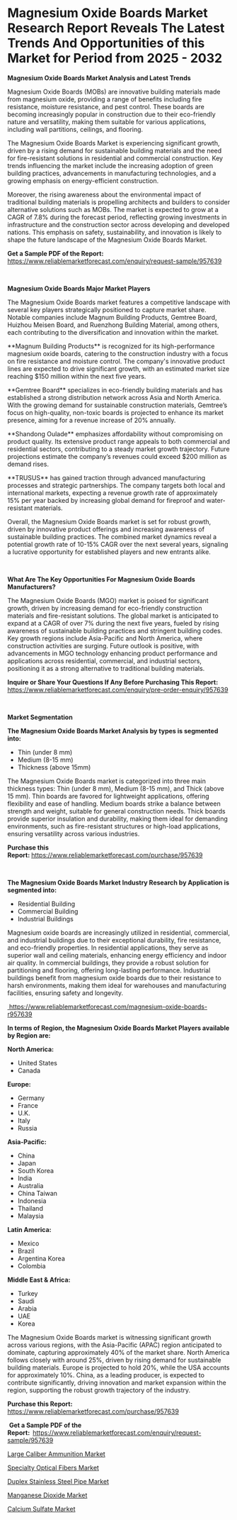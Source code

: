<p><h1>Magnesium Oxide Boards Market Research Report Reveals The Latest Trends And Opportunities of this Market for Period from 2025 - 2032</h1></p><p><strong>Magnesium Oxide Boards Market Analysis and Latest Trends</strong></p>
<p><p>Magnesium Oxide Boards (MOBs) are innovative building materials made from magnesium oxide, providing a range of benefits including fire resistance, moisture resistance, and pest control. These boards are becoming increasingly popular in construction due to their eco-friendly nature and versatility, making them suitable for various applications, including wall partitions, ceilings, and flooring.</p><p>The Magnesium Oxide Boards Market is experiencing significant growth, driven by a rising demand for sustainable building materials and the need for fire-resistant solutions in residential and commercial construction. Key trends influencing the market include the increasing adoption of green building practices, advancements in manufacturing technologies, and a growing emphasis on energy-efficient construction. </p><p>Moreover, the rising awareness about the environmental impact of traditional building materials is propelling architects and builders to consider alternative solutions such as MOBs. The market is expected to grow at a CAGR of 7.8% during the forecast period, reflecting growing investments in infrastructure and the construction sector across developing and developed nations. This emphasis on safety, sustainability, and innovation is likely to shape the future landscape of the Magnesium Oxide Boards Market.</p></p>
<p><strong>Get a Sample PDF of the Report:&nbsp;</strong> <a href="https://www.reliablemarketforecast.com/enquiry/request-sample/957639?utm_campaign=1169&utm_medium=2&utm_source=Github&utm_content=ia&utm_term=31032025&utm_id=magnesium-oxide-boards">https://www.reliablemarketforecast.com/enquiry/request-sample/957639</a></p>
<p>&nbsp;</p>
<p><strong>Magnesium Oxide Boards Major Market Players</strong></p>
<p><p>The Magnesium Oxide Boards market features a competitive landscape with several key players strategically positioned to capture market share. Notable companies include Magnum Building Products, Gemtree Board, Huizhou Meisen Board, and Ruenzhong Building Material, among others, each contributing to the diversification and innovation within the market.</p><p>**Magnum Building Products** is recognized for its high-performance magnesium oxide boards, catering to the construction industry with a focus on fire resistance and moisture control. The company's innovative product lines are expected to drive significant growth, with an estimated market size reaching $150 million within the next five years.</p><p>**Gemtree Board** specializes in eco-friendly building materials and has established a strong distribution network across Asia and North America. With the growing demand for sustainable construction materials, Gemtree’s focus on high-quality, non-toxic boards is projected to enhance its market presence, aiming for a revenue increase of 20% annually.</p><p>**Shandong Oulade** emphasizes affordability without compromising on product quality. Its extensive product range appeals to both commercial and residential sectors, contributing to a steady market growth trajectory. Future projections estimate the company’s revenues could exceed $200 million as demand rises.</p><p>**TRUSUS** has gained traction through advanced manufacturing processes and strategic partnerships. The company targets both local and international markets, expecting a revenue growth rate of approximately 15% per year backed by increasing global demand for fireproof and water-resistant materials.</p><p>Overall, the Magnesium Oxide Boards market is set for robust growth, driven by innovative product offerings and increasing awareness of sustainable building practices. The combined market dynamics reveal a potential growth rate of 10-15% CAGR over the next several years, signaling a lucrative opportunity for established players and new entrants alike.</p></p>
<p>&nbsp;</p>
<p><strong>What Are The Key Opportunities For Magnesium Oxide Boards Manufacturers?</strong></p>
<p><p>The Magnesium Oxide Boards (MGO) market is poised for significant growth, driven by increasing demand for eco-friendly construction materials and fire-resistant solutions. The global market is anticipated to expand at a CAGR of over 7% during the next five years, fueled by rising awareness of sustainable building practices and stringent building codes. Key growth regions include Asia-Pacific and North America, where construction activities are surging. Future outlook is positive, with advancements in MGO technology enhancing product performance and applications across residential, commercial, and industrial sectors, positioning it as a strong alternative to traditional building materials.</p></p>
<p><strong>Inquire or Share Your Questions If Any Before Purchasing This Report:</strong> <a href="https://www.reliablemarketforecast.com/enquiry/pre-order-enquiry/957639?utm_campaign=1169&utm_medium=2&utm_source=Github&utm_content=ia&utm_term=31032025&utm_id=magnesium-oxide-boards">https://www.reliablemarketforecast.com/enquiry/pre-order-enquiry/957639</a></p>
<p>&nbsp;</p>
<p><strong>Market Segmentation</strong></p>
<p><strong>The Magnesium Oxide Boards Market Analysis by types is segmented into:</strong></p>
<p><ul><li>Thin (under 8 mm)</li><li>Medium (8-15 mm)</li><li>Thickness (above 15mm)</li></ul></p>
<p><p>The Magnesium Oxide Boards market is categorized into three main thickness types: Thin (under 8 mm), Medium (8-15 mm), and Thick (above 15 mm). Thin boards are favored for lightweight applications, offering flexibility and ease of handling. Medium boards strike a balance between strength and weight, suitable for general construction needs. Thick boards provide superior insulation and durability, making them ideal for demanding environments, such as fire-resistant structures or high-load applications, ensuring versatility across various industries.</p></p>
<p><strong>Purchase this Report:&nbsp;</strong><a href="https://www.reliablemarketforecast.com/purchase/957639?utm_campaign=1169&utm_medium=2&utm_source=Github&utm_content=ia&utm_term=31032025&utm_id=magnesium-oxide-boards">https://www.reliablemarketforecast.com/purchase/957639</a></p>
<p>&nbsp;</p>
<p><strong>The Magnesium Oxide Boards Market Industry Research by Application is segmented into:</strong></p>
<p><ul><li>Residential Building</li><li>Commercial Building</li><li>Industrial Buildings</li></ul></p>
<p><p>Magnesium oxide boards are increasingly utilized in residential, commercial, and industrial buildings due to their exceptional durability, fire resistance, and eco-friendly properties. In residential applications, they serve as superior wall and ceiling materials, enhancing energy efficiency and indoor air quality. In commercial buildings, they provide a robust solution for partitioning and flooring, offering long-lasting performance. Industrial buildings benefit from magnesium oxide boards due to their resistance to harsh environments, making them ideal for warehouses and manufacturing facilities, ensuring safety and longevity.</p></p>
<p><a href="https://www.reliablemarketforecast.com/magnesium-oxide-boards-r957639?utm_campaign=1169&utm_medium=2&utm_source=Github&utm_content=ia&utm_term=31032025&utm_id=magnesium-oxide-boards">&nbsp;https://www.reliablemarketforecast.com/magnesium-oxide-boards-r957639</a></p>
<p><strong>In terms of Region, the Magnesium Oxide Boards Market Players available by Region are:</strong></p>
<p>
    <p> <strong> North America: </strong>
        <ul>
            <li>United States</li>
            <li>Canada</li>
        </ul>
        </p> 
    <p> <strong> Europe: </strong>
        <ul>
            <li>Germany</li>
            <li>France</li>
            <li>U.K.</li>
            <li>Italy</li>
            <li>Russia</li>
        </ul>
        </p> 
    <p> <strong> Asia-Pacific: </strong>
        <ul>
            <li>China</li>
            <li>Japan</li>
            <li>South Korea</li>
            <li>India</li>
            <li>Australia</li>
            <li>China Taiwan</li>
            <li>Indonesia</li>
            <li>Thailand</li>
            <li>Malaysia</li>
        </ul>
        </p> 
    <p> <strong> Latin America: </strong>
        <ul>
            <li>Mexico</li>
            <li>Brazil</li>
            <li>Argentina Korea</li>
            <li>Colombia</li>
        </ul>
        </p> 
    <p> <strong> Middle East & Africa: </strong>
        <ul>
            <li>Turkey</li>
            <li>Saudi</li>
            <li>Arabia</li>
            <li>UAE</li>
            <li>Korea</li>
        </ul>
    </p>
    </p>
<p><p>The Magnesium Oxide Boards market is witnessing significant growth across various regions, with the Asia-Pacific (APAC) region anticipated to dominate, capturing approximately 40% of the market share. North America follows closely with around 25%, driven by rising demand for sustainable building materials. Europe is projected to hold 20%, while the USA accounts for approximately 10%. China, as a leading producer, is expected to contribute significantly, driving innovation and market expansion within the region, supporting the robust growth trajectory of the industry.</p></p>
<p><strong>Purchase this Report: </strong><a href="https://www.reliablemarketforecast.com/purchase/957639?utm_campaign=1169&utm_medium=2&utm_source=Github&utm_content=ia&utm_term=31032025&utm_id=magnesium-oxide-boards">https://www.reliablemarketforecast.com/purchase/957639</a></p>
<p>&nbsp;<strong>Get a Sample PDF of the Report:&nbsp;&nbsp;</strong><a href="https://www.reliablemarketforecast.com/enquiry/request-sample/957639?utm_campaign=1169&utm_medium=2&utm_source=Github&utm_content=ia&utm_term=31032025&utm_id=magnesium-oxide-boards">https://www.reliablemarketforecast.com/enquiry/request-sample/957639</a></p>
<p><strong></strong></p>
<p><p><a href="https://github.com/steegeneat/Market-Research-Report-List-1/blob/main/large-caliber-ammunition-market.md?utm_campaign=1169&utm_medium=2&utm_source=Github&utm_content=ia&utm_term=31032025&utm_id=magnesium-oxide-boards">Large Caliber Ammunition Market</a></p><p><a href="https://github.com/enieyfabius/Market-Research-Report-List-1/blob/main/specialty-optical-fibers-market.md?utm_campaign=1169&utm_medium=2&utm_source=Github&utm_content=ia&utm_term=31032025&utm_id=magnesium-oxide-boards">Specialty Optical Fibers Market</a></p><p><a href="https://github.com/payareganiou/Market-Research-Report-List-1/blob/main/duplex-stainless-steel-pipe-market.md?utm_campaign=1169&utm_medium=2&utm_source=Github&utm_content=ia&utm_term=31032025&utm_id=magnesium-oxide-boards">Duplex Stainless Steel Pipe Market</a></p><p><a href="https://github.com/lontohhikma/Market-Research-Report-List-1/blob/main/manganese-dioxide-market.md?utm_campaign=1169&utm_medium=2&utm_source=Github&utm_content=ia&utm_term=31032025&utm_id=magnesium-oxide-boards">Manganese Dioxide Market</a></p><p><a href="https://github.com/milievkulov/Market-Research-Report-List-1/blob/main/calcium-sulfate-market.md?utm_campaign=1169&utm_medium=2&utm_source=Github&utm_content=ia&utm_term=31032025&utm_id=magnesium-oxide-boards">Calcium Sulfate Market</a></p></p>